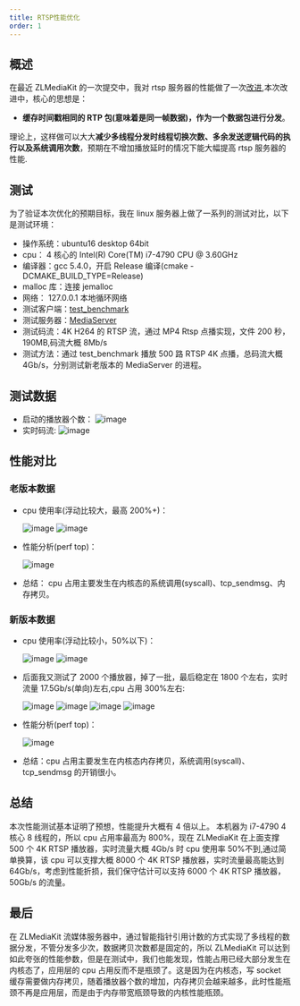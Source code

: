 ```yaml
---
title: RTSP性能优化
order: 1
---
```


## 概述

在最近 ZLMediaKit 的一次提交中，我对 rtsp 服务器的性能做了一次[改进](https://github.com/xiongziliang/ZLMediaKit/commit/b169f94cce1ecbab50248f25ee3b33dd40602fe1),本次改进中，核心的思想是：

- **缓存时间戳相同的 RTP 包(意味着是同一帧数据)，作为一个数据包进行分发**。

理论上，这样做可以大大**减少多线程分发时线程切换次数、多余发送逻辑代码的执行以及系统调用次数**，预期在不增加播放延时的情况下能大幅提高 rtsp 服务器的性能.

## 测试

为了验证本次优化的预期目标，我在 linux 服务器上做了一系列的测试对比，以下是测试环境：

- 操作系统：ubuntu16 desktop 64bit
- cpu： 4 核心的 Intel(R) Core(TM) i7-4790 CPU @ 3.60GHz
- 编译器：gcc 5.4.0，开启 Release 编译(cmake -DCMAKE_BUILD_TYPE=Release)
- malloc 库：连接 jemalloc
- 网络： 127.0.0.1 本地循环网络
- 测试客户端：[test_benchmark](https://github.com/xiongziliang/ZLMediaKit/blob/master/tests/test_benchmark.cpp)
- 测试服务器：[MediaServer](https://github.com/xiongziliang/ZLMediaKit/tree/master/server)
- 测试码流：4K H264 的 RTSP 流，通过 MP4 Rtsp 点播实现，文件 200 秒，190MB,码流大概 8Mb/s
- 测试方法：通过 test_benchmark 播放 500 路 RTSP 4K 点播，总码流大概 4Gb/s，分别测试新老版本的 MediaServer 的进程。

## 测试数据

- 启动的播放器个数：
  ![image](https://user-images.githubusercontent.com/11495632/78686734-f6d31180-7925-11ea-9ba3-864865a910b9.png)
- 实时码流:
  ![image](https://user-images.githubusercontent.com/11495632/78686849-1b2eee00-7926-11ea-9434-a4f943021be5.png)

## 性能对比

### 老版本数据

- cpu 使用率(浮动比较大，最高 200%+)：

  ![image](https://user-images.githubusercontent.com/11495632/78687097-621ce380-7926-11ea-9adb-80ccbbfca1f3.png)
  ![image](https://user-images.githubusercontent.com/11495632/78687391-b031e700-7926-11ea-9b81-0339d8d9dafd.png)

- 性能分析(perf top)：

  ![image](https://user-images.githubusercontent.com/11495632/78687480-c8096b00-7926-11ea-9d72-f21fffa8fd7d.png)

- 总结： cpu 占用主要发生在内核态的系统调用(syscall)、tcp_sendmsg、内存拷贝。

### 新版本数据

- cpu 使用率(浮动比较小，50%以下)：

  ![image](https://user-images.githubusercontent.com/11495632/78688226-9e9d0f00-7927-11ea-8d31-49d487f339b4.png)
  ![image](https://user-images.githubusercontent.com/11495632/78687893-3b12e180-7927-11ea-9e41-653b771405de.png)

- 后面我又测试了 2000 个播放器，掉了一批，最后稳定在 1800 个左右，实时流量 17.5Gb/s(单向)左右,cpu 占用 300%左右:

  ![image](https://user-images.githubusercontent.com/11495632/78741558-39c7d000-798c-11ea-9860-6dc18db1ef0c.png)
  ![image](https://user-images.githubusercontent.com/11495632/78741649-78f62100-798c-11ea-85a9-1810bf1deaf1.png)
  ![image](https://user-images.githubusercontent.com/11495632/78741678-8d3a1e00-798c-11ea-9aec-dff834620781.png)
  ![image](https://user-images.githubusercontent.com/11495632/78741720-ad69dd00-798c-11ea-83c6-1b0b57d79ba2.png)

- 性能分析(perf top)：

  ![image](https://user-images.githubusercontent.com/11495632/78688104-7a413280-7927-11ea-953b-d3b9a4c5ed0c.png)

- 总结：cpu 占用主要发生在内核态内存拷贝，系统调用(syscall)、tcp_sendmsg 的开销很小。

## 总结

本次性能测试基本证明了预想，性能提升大概有 4 倍以上。
本机器为 i7-4790 4 核心 8 线程的，所以 cpu 占用率最高为 800%，现在 ZLMediaKit 在上面支撑 500 个 4K RTSP 播放器，实时流量大概 4Gb/s 时 cpu 使用率 50%不到,通过简单换算，该 cpu 可以支撑大概 8000 个 4K RTSP 播放器，实时流量最高能达到 64Gb/s，考虑到性能折损，我们保守估计可以支持 6000 个 4K RTSP 播放器，50Gb/s 的流量。

## 最后

在 ZLMediaKit 流媒体服务器中，通过智能指针引用计数的方式实现了多线程的数据分发，不管分发多少次，数据拷贝次数都是固定的，所以 ZLMediaKit 可以达到如此夸张的性能参数，但是在测试中，我们也能发现，性能占用已经大部分发生在内核态了，应用层的 cpu 占用反而不是瓶颈了。这是因为在内核态，写 socket 缓存需要做内存拷贝，随着播放器个数的增加，内存拷贝会越来越多，此时性能瓶颈不再是应用层，而是由于内存带宽瓶颈导致的内核性能瓶颈。
